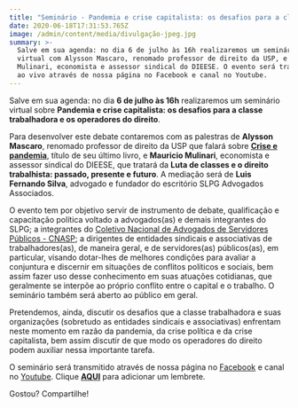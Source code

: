 ```yaml
---
title: "Seminário - Pandemia e crise capitalista: os desafios para a classe trabalhadora e os operadores do direito\t"
date: 2020-06-18T17:31:53.765Z
image: /admin/content/media/divulgação-jpeg.jpg
summary: >-
  Salve em sua agenda: no dia 6 de julho às 16h realizaremos um seminário
  virtual com Alysson Mascaro, renomado professor de direito da USP, e Mauricio
  Mulinari, economista e assessor sindical do DIEESE. O evento será transmitido
  ao vivo através de nossa página no Facebook e canal no Youtube.
---
```

Salve em sua agenda: no dia **6 de julho às 16h** realizaremos um seminário virtual sobre **Pandemia e crise capitalista: os desafios para a classe trabalhadora e os operadores do direito**. 

Para desenvolver este debate contaremos com as palestras de **Alysson Mascaro**, renomado professor de direito da USP que falará sobre [**Crise e pandemia**](https://www.boitempoeditorial.com.br/produto/e-crise-e-pandemia-959), título de seu último livro, e **Mauricio Mulinari**, economista e assessor sindical do DIEESE, que tratará da **Luta de classes e o direito trabalhista: passado, presente e futuro**. A mediação será de **Luis Fernando Silva**, advogado e fundador do escritório SLPG Advogados Associados. 

O evento tem por objetivo servir de instrumento de debate, qualificação e capacitação política voltado a advogados(as) e demais integrantes do SLPG; a integrantes do [Coletivo Nacional de Advogados de Servidores Públicos - CNASP](http://cnasp.adv.br/); a dirigentes de entidades sindicais e associativas de trabalhadores(as), de maneira geral, e de servidores(as) públicos(as), em particular, visando dotar-lhes de melhores condições para avaliar a conjuntura e discernir em situações de conflitos políticos e sociais, bem assim fazer uso desse conhecimento em suas atuações cotidianas, que geralmente se interpõe ao próprio conflito entre o capital e o trabalho. O seminário também será aberto ao público em geral.

Pretendemos, ainda, discutir os desafios que a classe trabalhadora e suas organizações (sobretudo as entidades sindicais e associativas) enfrentam neste momento em razão da pandemia, da crise política e da crise capitalista, bem assim discutir de que modo os operadores do direito podem auxiliar nessa importante tarefa. 

O seminário será transmitido através de nossa página no [Facebook](https://www.facebook.com/SLPG.Advogados.Associados/) e canal no [Youtube](https://www.youtube.com/channel/UCjbphG4OMGO9n7DhJ4ckS3g). Clique [**AQUI**](https://www.youtube.com/watch?v=1NaHp4RHMGw) para adicionar um lembrete. 

Gostou? Compartilhe!
